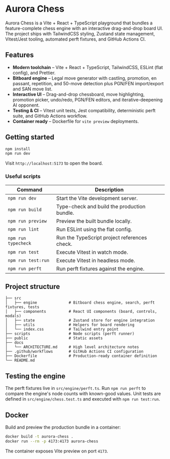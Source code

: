 # Aurora Chess

Aurora Chess is a Vite + React + TypeScript playground that bundles a feature-complete chess engine with an interactive drag-and-drop board UI. The project ships with TailwindCSS styling, Zustand state management, Vitest/Jest tooling, automated perft fixtures, and GitHub Actions CI.

## Features

- **Modern toolchain** – Vite + React + TypeScript, TailwindCSS, ESLint (flat config), and Prettier.
- **Bitboard engine** – Legal move generator with castling, promotion, en passant, repetition, and 50-move detection plus PGN/FEN import/export and SAN move list.
- **Interactive UI** – Drag-and-drop chessboard, move highlighting, promotion picker, undo/redo, PGN/FEN editors, and iterative-deepening AI opponent.
- **Testing & CI** – Vitest unit tests, Jest compatibility, deterministic perft suite, and GitHub Actions workflow.
- **Container ready** – Dockerfile for `vite preview` deployments.

## Getting started

```bash
npm install
npm run dev
```

Visit `http://localhost:5173` to open the board.

### Useful scripts

| Command | Description |
| --- | --- |
| `npm run dev` | Start the Vite development server. |
| `npm run build` | Type-check and build the production bundle. |
| `npm run preview` | Preview the built bundle locally. |
| `npm run lint` | Run ESLint using the flat config. |
| `npm run typecheck` | Run the TypeScript project references check. |
| `npm run test` | Execute Vitest in watch mode. |
| `npm run test:run` | Execute Vitest in headless mode. |
| `npm run perft` | Run perft fixtures against the engine. |

## Project structure

```
├── src
│   ├── engine              # Bitboard chess engine, search, perft fixtures, tests
│   ├── components          # React UI components (board, controls, modals)
│   ├── state               # Zustand store for engine integration
│   ├── utils               # Helpers for board rendering
│   └── index.css           # Tailwind entry point
├── scripts                 # Node scripts (perft runner)
├── public                  # Static assets
├── docs
│   └── ARCHITECTURE.md     # High level architecture notes
├── .github/workflows       # GitHub Actions CI configuration
├── Dockerfile              # Production-ready container definition
└── README.md
```

## Testing the engine

The perft fixtures live in `src/engine/perft.ts`. Run `npm run perft` to compare the engine's node counts with known-good values. Unit tests are defined in `src/engine/chess.test.ts` and executed with `npm run test:run`.

## Docker

Build and preview the production bundle in a container:

```bash
docker build -t aurora-chess .
docker run --rm -p 4173:4173 aurora-chess
```

The container exposes Vite preview on port `4173`.
